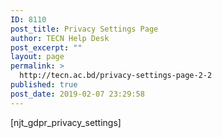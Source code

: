 ```yaml
---
ID: 8110
post_title: Privacy Settings Page
author: TECN Help Desk
post_excerpt: ""
layout: page
permalink: >
  http://tecn.ac.bd/privacy-settings-page-2-2
published: true
post_date: 2019-02-07 23:29:58
---
```

[njt_gdpr_privacy_settings]